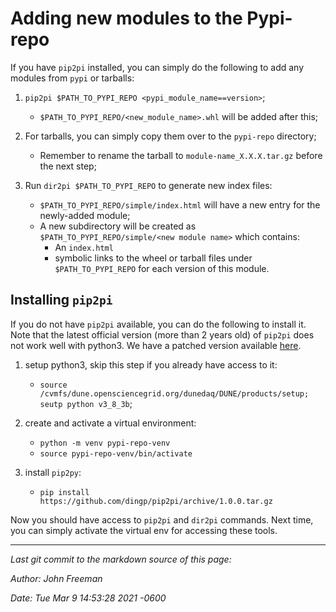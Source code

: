 # Adding new modules to the Pypi-repo

If you have `pip2pi` installed, you can simply do the following to add any modules from `pypi` or tarballs:



1. `pip2pi $PATH_TO_PYPI_REPO <pypi_module_name==version>`;
    * `$PATH_TO_PYPI_REPO/<new_module_name>.whl` will be added after this;


3. For tarballs, you can simply copy them over to the `pypi-repo` directory;
    * Remember to rename the tarball to `module-name_X.X.X.tar.gz` before the next step;


4. Run `dir2pi $PATH_TO_PYPI_REPO` to generate new index files:
    * `$PATH_TO_PYPI_REPO/simple/index.html` will have a new entry for the newly-added module;
    * A new subdirectory will be created as `$PATH_TO_PYPI_REPO/simple/<new module name>` which contains:
        * An `index.html`
        * symbolic links to the wheel or tarball files under `$PATH_TO_PYPI_REPO` for each version of this module.

## Installing `pip2pi`

If you do not have `pip2pi` available, you can do the following to install it. Note that the latest official version (more than 2 years old) of `pip2pi` does not work well with python3. We have a patched version available [here](https://github.com/dingp/pip2pi/archive/1.0.0.tar.gz).



1. setup python3, skip this step if you already have access to it:
    * `source /cvmfs/dune.opensciencegrid.org/dunedaq/DUNE/products/setup; seutp python v3_8_3b`;


2. create and activate a virtual environment:
    * `python -m venv pypi-repo-venv`
    * `source pypi-repo-venv/bin/activate`


3. install `pip2py`:
    * `pip install https://github.com/dingp/pip2pi/archive/1.0.0.tar.gz`

Now you should have access to `pip2pi` and `dir2pi` commands. Next time, you can simply activate the virtual env for accessing these tools.

-----

_Last git commit to the markdown source of this page:_


_Author: John Freeman_

_Date: Tue Mar 9 14:53:28 2021 -0600_
